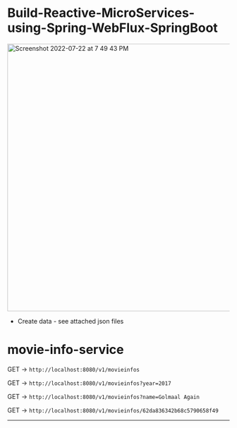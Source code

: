 # Build-Reactive-MicroServices-using-Spring-WebFlux-SpringBoot

<img width="607" alt="Screenshot 2022-07-22 at 7 49 43 PM" src="https://user-images.githubusercontent.com/54174687/180459064-3fb065ed-e9b5-422e-ba1a-d2df439f86b3.png">

- Create data - see attached json files

# movie-info-service

GET -> `http://localhost:8080/v1/movieinfos`

GET -> `http://localhost:8080/v1/movieinfos?year=2017`

GET -> `http://localhost:8080/v1/movieinfos?name=Golmaal Again`

GET -> `http://localhost:8080/v1/movieinfos/62da836342b68c5790658f49`

------------





